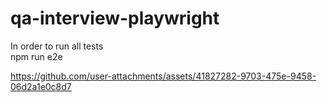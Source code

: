 # qa-interview-playwright
In order to run all tests <br>
npm run e2e


https://github.com/user-attachments/assets/41827282-9703-475e-9458-06d2a1e0c8d7

